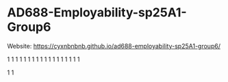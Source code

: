 # AD688-Employability-sp25A1-Group6
Website: https://cyxnbnbnb.github.io/ad688-employability-sp25A1-group6/

1
1
1
1
1
1
1
1
1
1
1
1
1
1
1
1
1
1

1
1